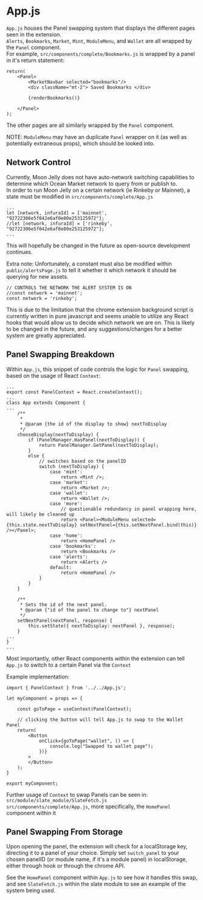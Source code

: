 # App.js
`App.js` houses the Panel swapping system that displays the different pages seen in the extension.  
`Alerts`, `Bookmarks`, `Market`, `Mint`, `ModuleMenu`, and `Wallet` are all wrapped by the `Panel` component.  
For example, `src/components/complete/Bookmarks.js` is wrapped by a panel in it's return statement:
```JSX
return(
    <Panel>
        <MarketNavbar selected="bookmarks"/>
        <div className="mt-2"> Saved Bookmarks </div>
        
        {renderBookmarks()}

    </Panel>
);
```
The other pages are all similarly wrapped by the `Panel` component.  

NOTE: `ModuleMenu` may have an duplicate `Panel` wrapper on it (as well as potentially extraneous props), which should be looked into.  

## Network Control
Currently, Moon Jelly does not have auto-network switching capabilities to determine which Ocean Market network to query from or publish to.  
In order to run Moon Jelly on a certain network (ie Rinkeby or Mainnet), a state must be modified in `src/components/complete/App.js`  
```JSX
...
let [network, infuraId] = ['mainnet', "92722306e5f042e6af0e80e253125972"];
//let [network, infuraId] = ['rinkeby', "92722306e5f042e6af0e80e253125972"];
...
```
This will hopefully be changed in the future as open-source development continues.  

Extra note: Unfortunately, a constant must also be modified within `public/alertsPage.js` to tell it whether it which network it should be querying for new assets.
```JSX
// CONTROLS THE NETWORK THE ALERT SYSTEM IS ON
//const network = 'mainnet';
const network = 'rinkeby';
```
This is due to the limitation that the chrome extension background script is currently written in pure javascript and seems unable to utilize any React hooks that would allow us to decide which network we are on. This is likely to be changed in the future, and any suggestions/changes for a better system are greatly appreciated.  

## Panel Swapping Breakdown
Within `App.js`, this snippet of code controls the logic for `Panel` swapping, based on the usage of React `Context`:
```JSX
...
export const PanelContext = React.createContext();
...
class App extends Component {
...
    /**
     * 
     * @param {the id of the display to show} nextToDisplay 
     */
    chooseDisplay(nextToDisplay) {
        if (PanelManager.HasPanel(nextToDisplay)) {
            return PanelManager.GetPanel(nextToDisplay);
        }
        else {
            // switches based on the panelID
            switch (nextToDisplay) {
                case 'mint':
                    return <Mint />;
                case 'market':
                    return <Market />;
                case 'wallet':
                    return <Wallet />;
                case 'more':
                    // questionable redundancy in panel wrapping here, will likely be cleaned up
                    return <Panel><ModuleMenu selected={this.state.nextToDisplay} setNextPanel={this.setNextPanel.bind(this)} /></Panel>;
                case 'home':
                    return <HomePanel />
                case 'bookmarks':
                    return <Bookmarks />
                case 'alerts':
                    return <Alerts />
                default:
                    return <HomePanel />
            }
        }
    }

    /**
     * Sets the id of the next panel.
     * @param {"id of the panel to change to"} nextPanel 
     */
    setNextPanel(nextPanel, response) {
        this.setState({ nextToDisplay: nextPanel }, response);
    }
...
}
...
```
Most importantly, other React components within the extension can tell `App.js` to switch to a certain Panel via the `Context`  

Example implementation:
```JSX
import { PanelContext } from '../../App.js';

let myComponent = props => {

    const goToPage = useContext(PanelContext);
    
    // clicking the button will tell App.js to swap to the Wallet Panel
    return(
        <Button
            onClick={goToPage("wallet", () => {
                console.log("Swapped to wallet page");
            })}
        >
        </Button>
    );
}

export myComponent;
```
Further usage of `Context` to swap Panels can be seen in:  
`src/module/slate_module/SlateFetch.js`  
`src/components/complete/App.js`, more specifically, the `HomePanel` component within it

## Panel Swapping From Storage

Upon opening the panel, the extension will check for a localStorage key, directing it to a panel of your choice. Simply set `switch_panel` to your chosen panelID (or module name, if it's a module panel) in localStorage, either through hook or through the chrome API.

See the `HomePanel` component within `App.js` to see how it handles this swap, and see `SlateFetch.js` within the slate module to see an example of the system being used.

